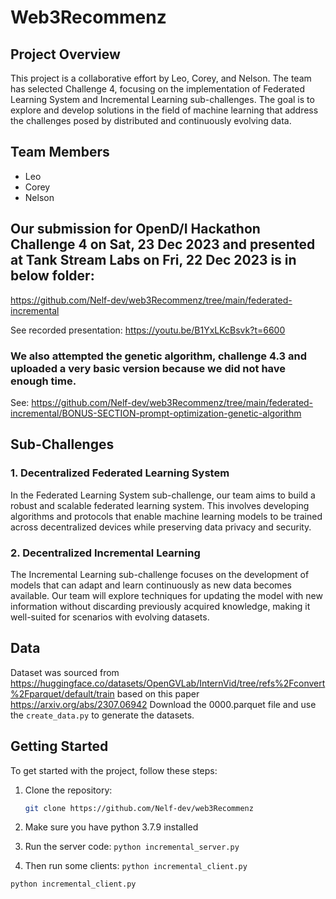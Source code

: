 # Web3Recommenz

## Project Overview

This project is a collaborative effort by Leo, Corey, and Nelson. The team has selected Challenge 4, focusing on the implementation of Federated Learning System and Incremental Learning sub-challenges. The goal is to explore and develop solutions in the field of machine learning that address the challenges posed by distributed and continuously evolving data.

## Team Members

- Leo
- Corey
- Nelson

## Our submission for OpenD/I Hackathon Challenge 4 on Sat, 23 Dec 2023 and presented at Tank Stream Labs on Fri, 22 Dec 2023 is in below folder:
https://github.com/Nelf-dev/web3Recommenz/tree/main/federated-incremental

See recorded presentation: https://youtu.be/B1YxLKcBsvk?t=6600

### We also attempted the genetic algorithm, challenge 4.3 and uploaded a very basic version because we did not have enough time.

See: https://github.com/Nelf-dev/web3Recommenz/tree/main/federated-incremental/BONUS-SECTION-prompt-optimization-genetic-algorithm

## Sub-Challenges

### 1. Decentralized Federated Learning System

In the Federated Learning System sub-challenge, our team aims to build a robust and scalable federated learning system. This involves developing algorithms and protocols that enable machine learning models to be trained across decentralized devices while preserving data privacy and security.

### 2. Decentralized Incremental Learning

The Incremental Learning sub-challenge focuses on the development of models that can adapt and learn continuously as new data becomes available. Our team will explore techniques for updating the model with new information without discarding previously acquired knowledge, making it well-suited for scenarios with evolving datasets.

## Data

Dataset was sourced from https://huggingface.co/datasets/OpenGVLab/InternVid/tree/refs%2Fconvert%2Fparquet/default/train based on this paper https://arxiv.org/abs/2307.06942
Download the 0000.parquet file and use the `create_data.py` to generate the datasets.


## Getting Started

To get started with the project, follow these steps:

1. Clone the repository:

   ```bash
   git clone https://github.com/Nelf-dev/web3Recommenz
   ```

2. Make sure you have python 3.7.9 installed

3. Run the server code:
`python incremental_server.py`

4. Then run some clients:
`python incremental_client.py`

`python incremental_client.py`
